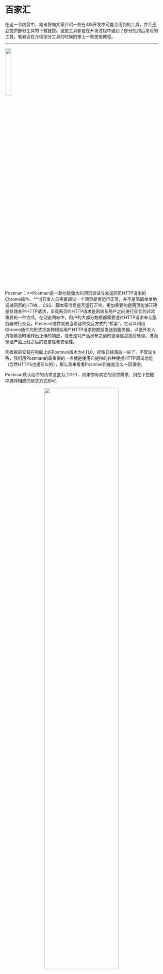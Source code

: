 # 百家汇

在这一节内容中，笔者将向大家介绍一些在iOS开发中可能会用到的工具，并且还会提供部分工具的下载链接。这些工具都是在开发过程中遇到了部分瓶颈后发现的工具。笔者会在介绍部分工具的时候附带上一些使用教程。

---

<div  align="left">    
<img src="images/postman.png" width = "20%" height = "20%" align=center />
</div>

Postman：**Postman是一款功能强大的网页调试与发送网页HTTP请求的Chrome插件。**当开发人员需要调试一个网页是否运行正常，并不是简简单单地调试网页的HTML、CSS、脚本等信息是否运行正常，更加重要的是网页能够正确是处理各种HTTP请求，毕竟网页的HTTP请求是网站与用户之间进行交互的非常重要的一种方式，在动态网站中，用户的大部分数据都需要通过HTTP请求来与服务器进行交互。Postman插件就充当着这种交互方式的“桥梁”，它可以利用Chrome插件的形式把各种模拟用户HTTP请求的数据发送到服务器，以便开发人员能够及时地作出正确的响应，或者是对产品发布之前的错误信息提前处理，进而保证产品上线之后的稳定性和安全性。

笔者目前安装在电脑上的Postman版本为4.11.0，好像已经落后一些了，不管没关系，我们用Postman的最重要的一点就是使用它提供的各种便捷HTTP调试功能（当然HTTPS也是可以的），那么我来看看Postman到底是怎么一回事吧，

Postman默认给你的请求设置为了GET，如果你有其它的请求需求，则在下拉框中选择相应的请求方式即可，

<div  align="center">    
<img src="images/Postman 1.png" width = "70%" height = "70%" align=center />
</div>

下面是用GET请求进行了一次北京当天的天气预报详情情况，

<div  align="center">    
<img src="images/Postman2.png" width = "70%" height = "70%" align=center />
</div>

大家可以看到，这是一个text格式，也就是普通的文本格式，如果大家知道JSON格式的话，能够一眼看出这就是一个JSON格式的文本，我们需要对其做一个JSON格式的格式化，![](/assets/Postman 3.png)从下拉框中，即可选择JSON格式的文本显示。  
如果你要选择POST请求方式，则需要进行HTTP请求的参数填写，那么我们应该怎么在Postman里边填写相关参数呢？不但可以填写POST请求参数，还可以填写HTTP头内容，如下图所示，
 
<div  align="center">    
<img src="images/Postman5.png" width = "70%" height = "70%" align=center />
</div>

Postman还提供了非常多的功能供各种需求，**Postman发布在Google的插件商店，需要大家翻墙下载**，最重要的是，如此美好的东西是免费，免费，免费的！！！！

---

<div  align="left">    
<img src="images/sourceTree.png" width = "20%" height = "20%" align=center />
</div>
<div  align="left">    
<img src="images/imGitHub 2port.png" width = "20%" height = "20%" align=center />
</div>

在上一节内容中，笔者向大家介绍了Git和GitHub的相关内容，大家都有了部分的了解，**Git是一套版本控制工具**，在这套工具中最直接的方式就是命令行操作，但是也就是这一点内容，阻挡住了非常多想使用Git进行版本控制的同学，笔者在此介绍两个两个工具，SourceTree和GitHub Desktop。

SourceTree和GitHubDesktop最大的区别就在于GitHub Desktop只能提供给托管在GitHub上的项目运行，而SourceTree提供给了任何一个使用了Git进行版本控制的项目。它们两个都以图形化界面的方式提供了一种展示和操作Git的交互。

<div  align="center">    
<img src="images/SourceTree 2.png" width = "40%" height = "70%" align=center />
</div>

上图为SourceTree的项目展示界面，其中最左边为本地Git的修改记录，左侧白色带向下箭头的为远端Git库中为在本地Git库中的修改记录。

<div  align="center">    
<img src="images/界面展示.png" width = "90%" height = "90%" align=center />
</div>

上图为我校开源应用iBistu的commit记录展示，上图中红框的部分为整个sourceTree中比较重要的内容，大家看图就能够知道大概是什么个意思了。

Git的相关操作，都在SourceTree中得到体现，还算挺人性化的吧，大家有真正的需要Git进行版本控制的需求后自己摸索一番就全都明白是怎么一回事 了。。。

### 当修改了 git 密码，怎么在 SourceTree 中进行更新呢？
进入如下目录：`~/Library/Application Support/SourceTree`，删除掉对应 git 账户文件，下次执行 `git push` 即可弹出重新输入密码。

<div  align="center">    
<img src="images/GitHub Desktop.png" width = "90%" height = "90%" align=center>
</div>
 
上图为GitHub Desktop的项目展示界面，其中位于顶部的偏黑色的那部分内容就是commit记录展示。因为笔者的用到Git进行版本控制的项目分为商业项目和个人项目，商业项目的话只是用到Git做版本控制，并不能开源（GitHub选择闭源则需要收费五美元，虽然数额不大，但是对学生来说还是一笔不小的开支），所以呢所有的商业项目中用到Git的地方都不是放在GitHub中，而是国内优秀的一些Git托管平台，比如码云，Coding等。个人项目的话，本着分享供大家学习参考以及提出修改意见的原则，全都放在了GitHub上。笔者用GitHub Desktop的地方不是太多，因为个人项目中用到的Git操作不是很复杂，所以笔者在此就不多说关于GitHub Desktop的操作了，这部分内容大家可以到网上自行搜索一番。

大家完全可以不需要使用SourceTree和GitHub Desktop进行Git操作管理使用Terminal也是可以的，只不过使用它们后会大大的减少在使用Git时的操作难度和时间，也更加利于管理。

---


<div  align="center">    
<img src="images/PaintCode.png" width = "90%" height = "90%" align=center>
</div>

**“随着移动互联网的快速发展，越来越多的软件移居到了mobile device上，作为一名Coder或是Designer，必须学习新的移动平台开发技术才能跟上潮流，PaintCode是Apple Designer入门APP开发最合适的辅助工具之一，她可以把你绘制的矢量UI自动转化为适用于iOS/OS X的Objective-C代码，可以被视当年网页制作神器DW的今世转生版。”** —— 摘自“百度百科”

打开程序后就看到了左上角最显眼的几块特定内容，在自带的这部分内容中，我们很容易的就能够通过拖动的方式“画”出代码，  
把这部分代码复制到Xcode中对应的文件中即可。

<div align="center">    
<img src="images/paintCode 1.png" width = "90%" height = "90%" align=center>
</div>

在上图中红框部分还提供了部分语言选择、iOS版本以及是否使用ARC等（关于ARC是什么我们后边的章节中再说），

<div align="center">    
<img src="images/PaintCode2.png" width = "30%" height = "30%" align=center>
</div>

当然，最良心的地方它还提供了绘制贝塞尔曲线的工具，如下图所示，

<div align="center">    
<img src="images/paint.png" width = "90%" height = "90%" align=center>
</div>

PaintCode：[下载链接](http://www.sdifen.com/paintcode312.html)

---

<div align="center">    
<img src="images/Flinto.png" width = "20%" height = "20%" align=center>
</div>

Flinto可能更加的偏向于产品经理或者UI/UX一些，不过对于开发者开说同样也是很有用的，比如APP的原型设计。在产品未正式开始编写之前，如果我们单单通过UI设计图来编写APP的话，其实很多时候并不能很好的把整套产品的理念给表现出来，经常会出现开发者花费了大把的时间按照UI设计图编写完了APP，但是最终APP呈现的效果并不好，比如页面的过渡与产品经理或者客户的设想不一致，很有可能会推翻很多之前花费大力气来写出来的效果，甚至还会给客户留下不好印象，所以Flinto可以有机的结合UI设计图，在产品未正式开始编写时，先通过Flinto和UI设计图搭建出APP原型，经过研究后提出修改的地方，最后才交由开发工程师编写。经过这么一套流程，能减少非常多的问题，大大减少了时间和人力成本。

<div align="center">    
<img src="images/Flinto 1.png" width = "90%" height = "90%" align=center>
</div>

在Flinto中有这么一个思想——“万般皆图层”，也就是说，我们日常使用的APP中的返回按钮、确定按钮等按钮在Flinto中都是图层，需要我们自己放上去，其实这一点并没有什么奇怪的地方，因为就算Flinto给你按钮选项，最终在开发APP的时候，你还是得真实的创建一个按钮，如果是这样的话，那干脆直接把UI设计图往上一放，然后给固定区域添加矩形，给这个矩形添加手势，再给这个矩形创建链接，并且还可以选择页面切换时的过渡动画。 

<div align="center">    
<img src="images/Flinto 2.png" width = "90%" height = "90%" align=center>
</div>

创建一个新屏幕，给创建出来的新屏幕中添加图层，然后在原先屏幕中添加一个矩形。右键矩形，给这个矩形创建链接，

<div align="center">    
<img src="images/Flinto3.png" width = "90%" height = "90%" align=center>
</div>

点击创建链接后，会出来一个可移动小突触，鼠标移动这个小突触，选择你要链接到的屏幕中，

<div align="center">    
<img src="images/Flinto 5.png" width = "90%" height = "90%" align=center>
</div>

在弹出的页面中，可选择点击矩形时的手势判断，以及新屏幕出现时的动画效果，以上步骤都做好后，点击右上角的预览即可看到制作完成后的效果

Flinto下载链接：[http://www.sdifen.com/flinto22.html](http://www.sdifen.com/flinto22.html)

---

<div align="center">    
<img src="images/Dash.png" width = "20%" height = "20%" align=center>
</div>

Dash是一款文档查看工具，比如各类API文档等，在写代码的时候经常会遇到某个方法或者函数不知道是叫什么，运气好的话，一下就能够看到，如果运气不好的话，你想用的API别人都没用过，那就得去该门语言的官网去看，恰恰如此，很多语言的官网都在国外，你要是能够忍受每次查看相关API是都去对应慢的一批的官网当我没说。。。😂

Dash目前支持下图所示的主流平台及语言，当然你还可以手动导入你所需要的文档，比如各种电器的说明书啊等等，Dash的检索精度和速度都非常的快，当然，如果你选择了免费版的话，第一次打开应用程序进行检索时会等待10秒（不知道更新够还是不是这样），以后就会快一些了，笔者认为这点干扰还是可以忍受的。

<div align="center">    
<img src="images/Dash 2.png" width = "70%" height = "70%" align=center>
</div>

笔者事先通过Dash下载了了苹果和Arduino的整套API文档，

<div align="center">    
<img src="images/Dash 3.png" width = "90%" height = "90%" align=center>
</div>
可以看到，Dash解析出了文档中的所有标题，非常的详细，

<div align="center">    
<img src="images/Dash 4.png" width = "90%" height = "90%" align=center>
</div>

检索NSString的相关方法，会看到Dash列出了所有跟NSString相关内容，而且还列出了所有的类方法和实例方法，右侧的详细类介绍排版非常的舒服。
  
<div align="center">    
<img src="images/Dash 5.png" width = "90%" height = "90%" align=center>
</div>
Dash提供免费版和收费版，大家如果需要Dash的话，直接进入官网下载即可

---

**随着WWDC 17结束，苹果发布了非常多新的API，同时很多厂商也会跟进推出一系列的开发工具供我们使用，本节内容随着时间的流逝，不间断持续更新！**

